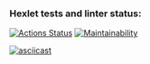 ### Hexlet tests and linter status:
[![Actions Status](https://github.com/sergeikuz/python-project-50/actions/workflows/hexlet-check.yml/badge.svg)](https://github.com/sergeikuz/python-project-50/actions)
[![Maintainability](https://api.codeclimate.com/v1/badges/b1590b07c51f7935365d/maintainability)](https://codeclimate.com/github/sergeikuz/python-project-50/maintainability)


[![asciicast](https://asciinema.org/a/667800.svg)](https://asciinema.org/a/667800)
